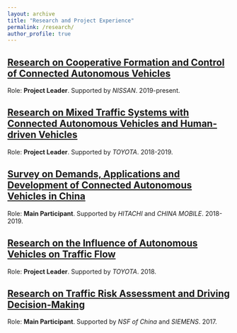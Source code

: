 ```yaml
---
layout: archive
title: "Research and Project Experience"
permalink: /research/
author_profile: true
---
```


## [Research on Cooperative Formation and Control of Connected Autonomous Vehicles](https://wangjw18.github.io/research/2019-v2x)

Role: **Project Leader**. Supported by *NISSAN*. 2019-present.

## [Research on Mixed Traffic Systems with Connected Autonomous Vehicles and Human-driven Vehicles](https://wangjw18.github.io/research/2019-mixed-traffic)

Role: **Project Leader**. Supported by *TOYOTA*. 2018-2019.

## [Survey on Demands, Applications and Development of Connected Autonomous Vehicles in China](https://wangjw18.github.io/research/2018-survey)

Role: **Main Participant**. Supported by *HITACHI* and *CHINA MOBILE*. 2018-2019.

## [Research on the Influence of Autonomous Vehicles on Traffic Flow](https://wangjw18.github.io/research/2018-influence)

Role: **Project Leader**. Supported by *TOYOTA*. 2018.

## [Research on Traffic Risk Assessment and Driving Decision-Making](https://wangjw18.github.io/research/2017-traffic-risk)

Role: **Main Participant**. Supported by *NSF of China* and *SIEMENS*. 2017.

